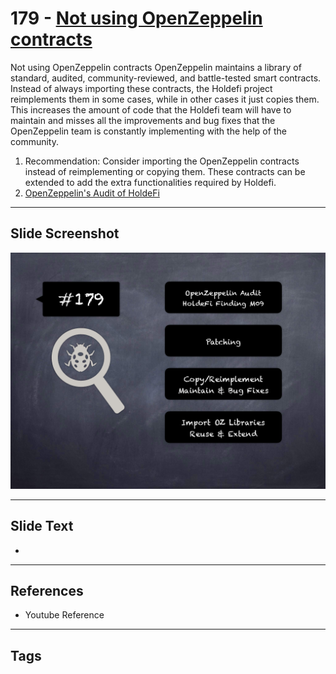 
# 179 - [Not using OpenZeppelin contracts](./Not%20using%20OpenZeppelin%20contracts.md)

Not using OpenZeppelin contracts OpenZeppelin maintains a library of standard, audited, community-reviewed, and battle-tested smart contracts. Instead of always importing these contracts, the Holdefi project reimplements them in some cases, while in other cases it just copies them. This increases the amount of code that the Holdefi team will have to maintain and misses all the improvements and bug fixes that the OpenZeppelin team is constantly implementing with the help of the community.


1. Recommendation: Consider importing the OpenZeppelin contracts instead of reimplementing or copying them. These contracts can be extended to add the extra functionalities required by Holdefi.
2. [OpenZeppelin's Audit of HoldeFi](https://blog.openzeppelin.com/holdefi-audit)


___
## Slide Screenshot
![179.png](../../images/8.%20Audit%20Findings%20201/179.png)
___
## Slide Text
- 
___
## References
- Youtube Reference
___
## Tags

